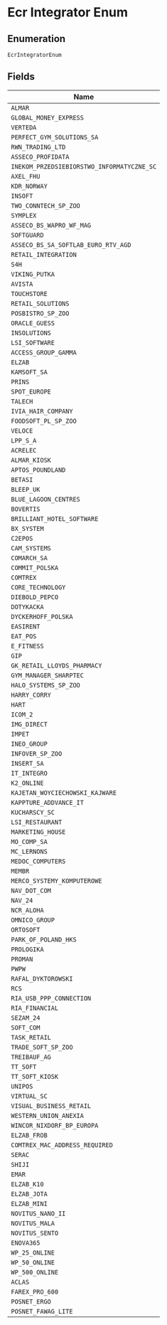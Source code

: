 
# Ecr Integrator Enum

## Enumeration

`EcrIntegratorEnum`

## Fields

| Name |
|  --- |
| `ALMAR` |
| `GLOBAL_MONEY_EXPRESS` |
| `VERTEDA` |
| `PERFECT_GYM_SOLUTIONS_SA` |
| `RWN_TRADING_LTD` |
| `ASSECO_PROFIDATA` |
| `INEKOM_PRZEDSIEBIORSTWO_INFORMATYCZNE_SC` |
| `AXEL_FHU` |
| `KDR_NORWAY` |
| `INSOFT` |
| `TWO_CONNTECH_SP_ZOO` |
| `SYMPLEX` |
| `ASSECO_BS_WAPRO_WF_MAG` |
| `SOFTGUARD` |
| `ASSECO_BS_SA_SOFTLAB_EURO_RTV_AGD` |
| `RETAIL_INTEGRATION` |
| `S4H` |
| `VIKING_PUTKA` |
| `AVISTA` |
| `TOUCHSTORE` |
| `RETAIL_SOLUTIONS` |
| `POSBISTRO_SP_ZOO` |
| `ORACLE_GUESS` |
| `INSOLUTIONS` |
| `LSI_SOFTWARE` |
| `ACCESS_GROUP_GAMMA` |
| `ELZAB` |
| `KAMSOFT_SA` |
| `PRINS` |
| `SPOT_EUROPE` |
| `TALECH` |
| `IVIA_HAIR_COMPANY` |
| `FOODSOFT_PL_SP_ZOO` |
| `VELOCE` |
| `LPP_S_A` |
| `ACRELEC` |
| `ALMAR_KIOSK` |
| `APTOS_POUNDLAND` |
| `BETASI` |
| `BLEEP_UK` |
| `BLUE_LAGOON_CENTRES` |
| `BOVERTIS` |
| `BRILLIANT_HOTEL_SOFTWARE` |
| `BX_SYSTEM` |
| `C2EPOS` |
| `CAM_SYSTEMS` |
| `COMARCH_SA` |
| `COMMIT_POLSKA` |
| `COMTREX` |
| `CORE_TECHNOLOGY` |
| `DIEBOLD_PEPCO` |
| `DOTYKACKA` |
| `DYCKERHOFF_POLSKA` |
| `EASIRENT` |
| `EAT_POS` |
| `E_FITNESS` |
| `GIP` |
| `GK_RETAIL_LLOYDS_PHARMACY` |
| `GYM_MANAGER_SHARPTEC` |
| `HALO_SYSTEMS_SP_ZOO` |
| `HARRY_CORRY` |
| `HART` |
| `ICOM_2` |
| `IMG_DIRECT` |
| `IMPET` |
| `INEO_GROUP` |
| `INFOVER_SP_ZOO` |
| `INSERT_SA` |
| `IT_INTEGRO` |
| `K2_ONLINE` |
| `KAJETAN_WOYCIECHOWSKI_KAJWARE` |
| `KAPPTURE_ADDVANCE_IT` |
| `KUCHARSCY_SC` |
| `LSI_RESTAURANT` |
| `MARKETING_HOUSE` |
| `MO_COMP_SA` |
| `MC_LERNONS` |
| `MEDOC_COMPUTERS` |
| `MEMBR` |
| `MERCO_SYSTEMY_KOMPUTEROWE` |
| `NAV_DOT_COM` |
| `NAV_24` |
| `NCR_ALOHA` |
| `OMNICO_GROUP` |
| `ORTOSOFT` |
| `PARK_OF_POLAND_HKS` |
| `PROLOGIKA` |
| `PROMAN` |
| `PWPW` |
| `RAFAL_DYKTOROWSKI` |
| `RCS` |
| `RIA_USB_PPP_CONNECTION` |
| `RIA_FINANCIAL` |
| `SEZAM_24` |
| `SOFT_COM` |
| `TASK_RETAIL` |
| `TRADE_SOFT_SP_ZOO` |
| `TREIBAUF_AG` |
| `TT_SOFT` |
| `TT_SOFT_KIOSK` |
| `UNIPOS` |
| `VIRTUAL_SC` |
| `VISUAL_BUSINESS_RETAIL` |
| `WESTERN_UNION_ANEXIA` |
| `WINCOR_NIXDORF_BP_EUROPA` |
| `ELZAB_FROB` |
| `COMTREX_MAC_ADDRESS_REQUIRED` |
| `SERAC` |
| `SHIJI` |
| `EMAR` |
| `ELZAB_K10` |
| `ELZAB_JOTA` |
| `ELZAB_MINI` |
| `NOVITUS_NANO_II` |
| `NOVITUS_MALA` |
| `NOVITUS_SENTO` |
| `ENOVA365` |
| `WP_25_ONLINE` |
| `WP_50_ONLINE` |
| `WP_500_ONLINE` |
| `ACLAS` |
| `FAREX_PRO_600` |
| `POSNET_ERGO` |
| `POSNET_FAWAG_LITE` |

